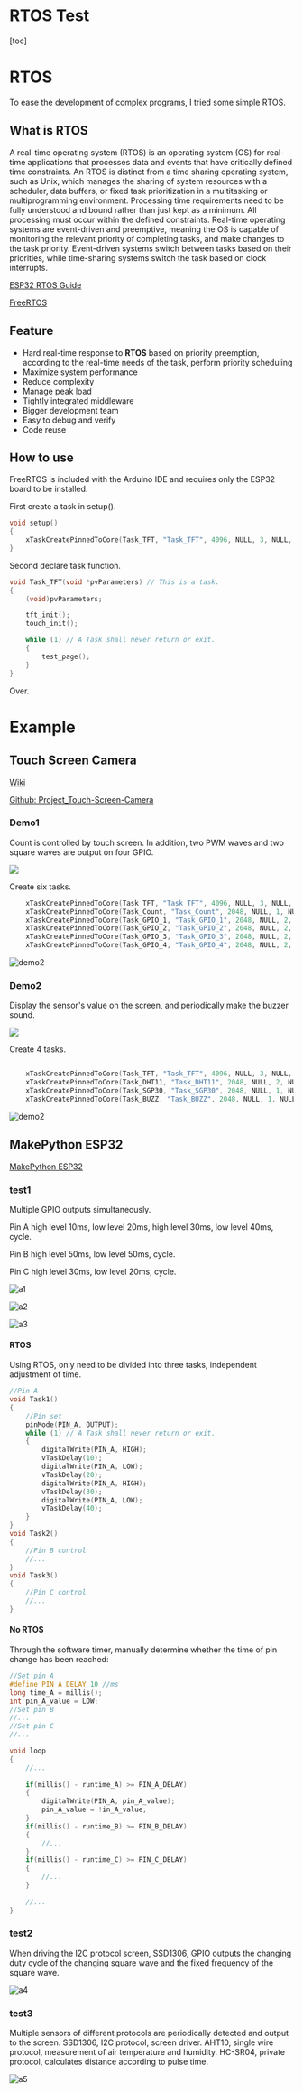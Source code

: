 # RTOS Test

[toc]

# RTOS

To ease the development of complex programs, I tried some simple RTOS.



## What is RTOS

A real-time operating system (RTOS) is an operating system (OS) for real-time applications that processes data and events that have critically defined time constraints. An RTOS is distinct from a time sharing operating system, such as Unix, which manages the sharing of system resources with a scheduler, data buffers, or fixed task prioritization in a multitasking or multiprogramming environment. Processing time requirements need to be fully understood and bound rather than just kept as a minimum. All processing must occur within the defined constraints. Real-time operating systems are event-driven and preemptive, meaning the OS is capable of monitoring the relevant priority of completing tasks, and make changes to the task priority. Event-driven systems switch between tasks based on their priorities, while time-sharing systems switch the task based on clock interrupts.

[ESP32 RTOS Guide](https://docs.espressif.com/projects/esp-idf/en/latest/esp32/api-reference/system/freertos.html)

[FreeRTOS](https://www.freertos.org/)



## Feature

- Hard real-time response to **RTOS** based on priority preemption, according to the real-time needs of the task, perform priority scheduling
- Maximize system performance
- Reduce complexity
- Manage peak load
- Tightly integrated middleware
- Bigger development team
- Easy to debug and verify
- Code reuse



## How to use

FreeRTOS is included with the Arduino IDE and requires only the ESP32 board to be installed.

First create a task in setup().

```c++
void setup()
{
    xTaskCreatePinnedToCore(Task_TFT, "Task_TFT", 4096, NULL, 3, NULL, ARDUINO_RUNNING_CORE);
}
```

Second declare task function.

```c++
void Task_TFT(void *pvParameters) // This is a task.
{
    (void)pvParameters;

    tft_init();
    touch_init();

    while (1) // A Task shall never return or exit.
    {
        test_page();
    }
}
```

Over.



# Example

## Touch Screen Camera

[Wiki](https://www.makerfabs.com/wiki/index.php?title=ESP32_TFT_LCD_with_Camera(3.5%27%27))

[Github: Project_Touch-Screen-Camera](https://github.com/Makerfabs/Project_Touch-Screen-Camera)

### Demo1

Count is controlled by touch screen. In addition, two PWM waves and two square waves are output on four GPIO.

![](md_pic/demo1-3.gif)



Create six tasks.

```c++
    xTaskCreatePinnedToCore(Task_TFT, "Task_TFT", 4096, NULL, 3, NULL, ARDUINO_RUNNING_CORE);
    xTaskCreatePinnedToCore(Task_Count, "Task_Count", 2048, NULL, 1, NULL, ARDUINO_RUNNING_CORE);
    xTaskCreatePinnedToCore(Task_GPIO_1, "Task_GPIO_1", 2048, NULL, 2, NULL, ARDUINO_RUNNING_CORE);
    xTaskCreatePinnedToCore(Task_GPIO_2, "Task_GPIO_2", 2048, NULL, 2, NULL, ARDUINO_RUNNING_CORE);
    xTaskCreatePinnedToCore(Task_GPIO_3, "Task_GPIO_3", 2048, NULL, 2, NULL, ARDUINO_RUNNING_CORE);
    xTaskCreatePinnedToCore(Task_GPIO_4, "Task_GPIO_4", 2048, NULL, 2, NULL, ARDUINO_RUNNING_CORE);   
```





![demo2](md_pic/demo1.jpg)



### Demo2

Display the sensor's value on the screen, and periodically make the buzzer sound.

![](md_pic/demo2-1.jpg)



Create 4 tasks.

```c++

	xTaskCreatePinnedToCore(Task_TFT, "Task_TFT", 4096, NULL, 3, NULL, ARDUINO_RUNNING_CORE);
    xTaskCreatePinnedToCore(Task_DHT11, "Task_DHT11", 2048, NULL, 2, NULL, ARDUINO_RUNNING_CORE);
    xTaskCreatePinnedToCore(Task_SGP30, "Task_SGP30", 2048, NULL, 1, NULL, ARDUINO_RUNNING_CORE);
    xTaskCreatePinnedToCore(Task_BUZZ, "Task_BUZZ", 2048, NULL, 1, NULL, ARDUINO_RUNNING_CORE);
```



![demo2](md_pic/demo2.jpg)







## MakePython ESP32

[MakePython ESP32](https://www.makerfabs.com/wiki/index.php?title=MakePython_ESP32)

### test1

Multiple GPIO outputs simultaneously.

Pin A high level 10ms, low level 20ms, high level 30ms, low level 40ms, cycle.

Pin B high level 50ms, low level 50ms, cycle.

Pin C high level 30ms, low level 20ms, cycle.

![a1](md_pic/a1.jpg)

![a2](md_pic/a2.jpg)

![a3](md_pic/a3.jpg)



####  RTOS

Using RTOS, only need to be divided into three tasks, independent adjustment of time.

```c++
//Pin A 
void Task1()
{
    //Pin set
    pinMode(PIN_A, OUTPUT);
    while (1) // A Task shall never return or exit.
    {
        digitalWrite(PIN_A, HIGH);
        vTaskDelay(10);
        digitalWrite(PIN_A, LOW);
        vTaskDelay(20);
        digitalWrite(PIN_A, HIGH);
        vTaskDelay(30);
        digitalWrite(PIN_A, LOW);
        vTaskDelay(40);
    }
}
void Task2()
{
    //Pin B control
    //...
}
void Task3()
{
    //Pin C control
    //...
}
```

#### No RTOS

Through the software timer, manually determine whether the time of pin change has been reached:

```c++
//Set pin A
#define PIN_A_DELAY 10 //ms
long time_A = millis();
int pin_A_value = LOW;
//Set pin B
//...
//Set pin C
//...

void loop
{
    //...
    
    if(millis() - runtime_A) >= PIN_A_DELAY)
	{
	    digitalWrite(PIN_A, pin_A_value);
	    pin_A_value = !in_A_value;
	}
	if(millis() - runtime_B) >= PIN_B_DELAY)
	{
	    //...
	}
	if(millis() - runtime_C) >= PIN_C_DELAY)
	{
	    //...
	}
    
    //...
}


```



### test2

When driving the I2C protocol screen, SSD1306, GPIO outputs the changing duty cycle of the changing square wave and the fixed frequency of the square wave.

![a4](md_pic/a4.jpg)



### test3

Multiple sensors of different protocols are periodically detected and output to the screen.
SSD1306, I2C protocol, screen driver.
AHT10, single wire protocol, measurement of air temperature and humidity.
HC-SR04, private protocol, calculates distance according to pulse time.

![a5](md_pic/a5.jpg)